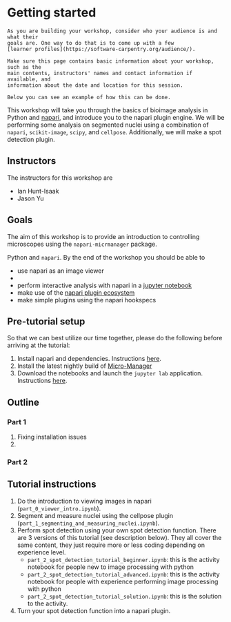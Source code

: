 # Getting started

```{note}
As you are building your workshop, consider who your audience is and what their
goals are. One way to do that is to come up with a few
[learner profiles](https://software-carpentry.org/audience/).

Make sure this page contains basic information about your workshop, such as the
main contents, instructors' names and contact information if available, and
information about the date and location for this session.

Below you can see an example of how this can be done.
```

This workshop will take you through the basics of bioimage analysis in
Python and [napari](https://www.napari.org), and introduce you to the napari
plugin engine. We will be performing some analysis on segmented nuclei using a
combination of `napari`, `scikit-image`, `scipy`, and `cellpose`. Additionally,
we will make a spot detection plugin.

## Instructors
The instructors for this workshop are
- Ian Hunt-Isaak
- Jason Yu

## Goals

The aim of this workshop is to provide an introduction to controlling microscopes
using the `napari-micrmanager` package.


Python and `napari`. By the end of the workshop you should be able to
- use napari as an image viewer
- 
- perform interactive analysis with napari in a
  [jupyter notebook](https://jupyter.org/)
- make use of the [napari plugin ecosystem](https://www.napari-hub.org/)
- make simple plugins using the napari hookspecs

## Pre-tutorial setup

So that we can best utilize our time together, please do the following before
arriving at the tutorial:

1. Install napari and dependencies. Instructions [here](./installation.md).
2. Install the latest nightly build of [Micro-Manager](https://micro-manager.org/Micro-Manager_Nightly_Builds)
2. Download the notebooks and launch the `jupyter lab` application.
  Instructions [here](./notebook_setup.md).

## Outline

### Part 1
1. Fixing installation issues
2. 
### Part 2


## Tutorial instructions

1. Do the introduction to viewing images in napari
  (`part_0_viewer_intro.ipynb`).
2. Segment and measure nuclei using the cellpose plugin
  (`part_1_segmenting_and_measuring_nuclei.ipynb`).
3. Perform spot detection using your own spot detection function. There are 3
  versions of this tutorial (see description below). They all cover the same
  content, they just require more or less coding depending on experience level.
    - `part_2_spot_detection_tutorial_beginner.ipynb`: this is the activity
      notebook for people new to image processing with python
    - `part_2_spot_detection_tutorial_advanced.ipynb`: this is the activity
      notebook for people with experience performing image processing with
      python
    - `part_2_spot_detection_tutorial_solution.ipynb`: this is the solution to
      the activity.
4. Turn your spot detection function into a napari plugin.
